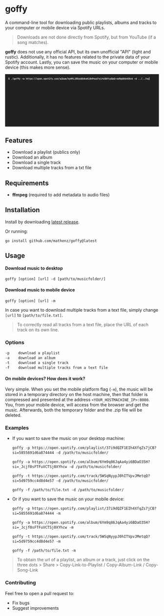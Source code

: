 # goffy

A command-line tool for downloading public playlists, albums and tracks to your computer or mobile device via Spotify URLs.

> Downloads are not done directly from Spotify, but from YouTube (if a song matches).

**goffy** does not use any official API, but its own unofficial "API" (light and rustic). Additionally, it has no features related to the private data of your Spotify account. Lastly, you can save the music on your computer or mobile device (this makes more sense).

![Alt text](/examples/album.gif)

## Features

- Download a playlist (publics only)
- Download an album
- Download a single track
- Download multiple tracks from a txt file

## Requirements

* **ffmpeg** (required to add metadata to audio files)

## Installation
Install by downloading [latest release](https://github.com/mathenz/goffy/releases/tag/v1.0.4).

Or running:
```
go install github.com/mathenz/goffy@latest
```
## Usage

#### Download music to desktop
```
goffy [option] [url] -d [path/to/musicfolder/]
```
#### Download music to mobile device
```
goffy [option] [url] -m
```

In case you want to download multiple tracks from a text file, simply change ```[url]``` to ```[path/to/file.txt]```.
> To correctly read all tracks from a text file, place the URL of each track on its own line.


### Options

```
-p    download a playlist
-a    download an album
-t    download a single track
-f    download multiple tracks from a text file
```
#### On mobile devices? How does it work?

Very simple. When you set the mobile platform flag (```-m```), the music will be stored in a temporary directory on the host machine, then that folder is compressed and presented at the address ```<YOUR_HOSTMACHINE_IP>:8080```. You, from your mobile device, will access from the browser and get the music. Afterwards, both the temporary folder and the .zip file will be deleted.


### Examples

- If you want to save the music on your desktop machine:
   > 
   ```
   goffy -p https://open.spotify.com/playlist/37i9dQZF1EIh4XfqZs7jCB?si=5855691d6a874444 -d /path/to/musicfolder/
   ```
   ```
   goffy -a https://open.spotify.com/album/6Ym9q86JqAa4yi6BDaO35H?si=_Jcjf0sFTFuVCTSj0XYhcw -d /path/to/musicfolder/
   ```
   ```
   goffy -t https://open.spotify.com/track/5WSqNyypJ0hITVpvJMetqQ?si=5d9759cc4d8d4e57 -d /path/to/musicfolder/
   ```
   ```
   goffy -f /path/to/file.txt -d /path/to/musicfolder/
   ```
   >
- Or if you want to save the music on your mobile device:
   > 
   ```
   goffy -p https://open.spotify.com/playlist/37i9dQZF1EIh4XfqZs7jCB?si=5855691d6a874444 -m
   ```
   ```
   goffy -a https://open.spotify.com/album/6Ym9q86JqAa4yi6BDaO35H?si=_Jcjf0sFTFuVCTSj0XYhcw -m
   ```
   ```
   goffy -t https://open.spotify.com/track/5WSqNyypJ0hITVpvJMetqQ?si=5d9759cc4d8d4e57 -m
   ```
   ```
   goffy -f /path/to/file.txt -m
   ```
   >


> To obtain the url of a playlist, an album or a track, just click on the three dots > Share > Copy-Link-to-Playlist / Copy-Album-Link / Copy-Song-Link

### Contributing

Feel free to open a pull request to:

* Fix bugs
* Suggest improvements